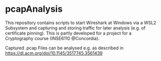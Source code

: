 # pcapAnalysis
This repository contains scripts to start Wireshark at Windows via a WSL2 Subsystem and capturing and storing traffic for later analysis (e.g. of certificate pinning). This is partly developed for a project for a Cryptography course (INSE6110 @Concordia). 

Captured .pcap Files can be analysed e.g. as described in https://dl.acm.org/doi/10.1145/3517745.3561439
